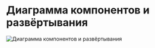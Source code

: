 # Диаграмма компонентов и развёртывания  

![Диаграмма компонентов и развёртывания](https://github.com/polinaKarotkaya/pmsLabs/diagrams/img/component.png) 